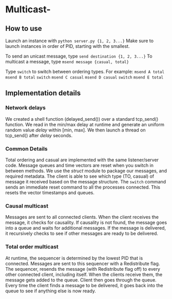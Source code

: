 # Multicast-

## How to use
Launch an instance with `python server.py {1, 2, 3...}`
Make sure to launch instances in order of PID, starting with the smallest.

To send an unicast message, type `send destination {1, 2, 3...}`
To multicast a message, type `msend message {casual, total}`

Type `switch` to switch between ordering types. For example:
`msend A total`
`msend B total`
`switch`
`msend C casual`
`msend D casual`
`switch`
`msend E total`


## Implementation details
### Network delays
We created a shell function (delayed_send()) over a standard tcp_send() function. We read in the min/max delay at runtime and generate an uniform random value *delay* within [min, max]. We then launch a thread on tcp_send() after *delay* seconds. 

### Common Details
Total ordering and casual are implemented with the same listener/server code. Message queues and time vectors are reset when you switch in between methods. We use the *struct* module to package our messages, and required metadata. The client is able to see which type (TO, casual) of message it received based on the message structure. The `switch` command sends an immediate reset command to all the processes connected. This resets the vector timestamps and queues. 

### Causal multicast
Messages are sent to all connected clients. When the client receives the message, it checks for causality. If causality is not found, the message goes into a queue and waits for additional messages. If the message is delivered, it recursively checks to see if other messages are ready to be delivered.

### Total order multicast
At runtime, the sequencer is determined by the lowest PID that is connected. Messages are sent to this sequencer with a Redistribute flag. The sequencer, resends the message (with Redistribute flag off) to every other connected client, including itself. When the clients receive them, the message gets added to the queue. Client then goes through the queue. Every time the client finds a message to be delivered, it goes back into the queue to see if anything else is now ready.
